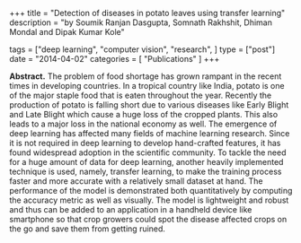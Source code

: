 +++
title = "Detection of diseases in potato leaves using transfer learning"
description = "by Soumik Ranjan Dasgupta, Somnath Rakhshit, Dhiman Mondal and Dipak Kumar Kole"

tags = ["deep learning",
    "computer vision",
    "research",
]
type = ["post"]
date = "2014-04-02"
categories = [
    "Publications"
]
+++

**Abstract.** The problem of food shortage has grown rampant in the recent times in developing countries. In a tropical country like India, potato is one of the major staple food that is eaten throughout the year. Recently the production of potato is falling short due to various diseases like Early Blight and Late Blight which cause a huge loss of the cropped plants. This also leads to a major loss in the national economy as well. The emergence of deep learning has affected many fields of machine learning research. Since it is not required in deep learning to develop hand-crafted features, it has found widespread adoption in the scientific community. To tackle the need for a huge amount of data for deep learning, another heavily implemented technique is used, namely, transfer learning, to make the training process faster and more accurate with a relatively small dataset at hand. The performance of the model is demonstrated both quantitatively by computing the accuracy metric as well as visually. The model is lightweight and robust and thus can be added to an application in a handheld device like smartphone so that crop growers could spot the disease affected crops on the go and save them from getting ruined.